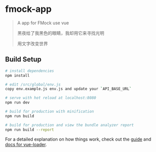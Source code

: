 # fmock-app

> A app for FMock use vue
>
> 黑夜给了我黑色的眼睛，我却用它来寻找光明
>
> 用文字改变世界


## Build Setup

``` bash
# install dependencies
npm install

# edit /src/global/env.js
copy env.example.js env.js and update your `API_BASE_URL`

# serve with hot reload at localhost:8080
npm run dev

# build for production with minification
npm run build

# build for production and view the bundle analyzer report
npm run build --report
```

For a detailed explanation on how things work, check out the [guide](http://vuejs-templates.github.io/webpack/) and [docs for vue-loader](http://vuejs.github.io/vue-loader).
